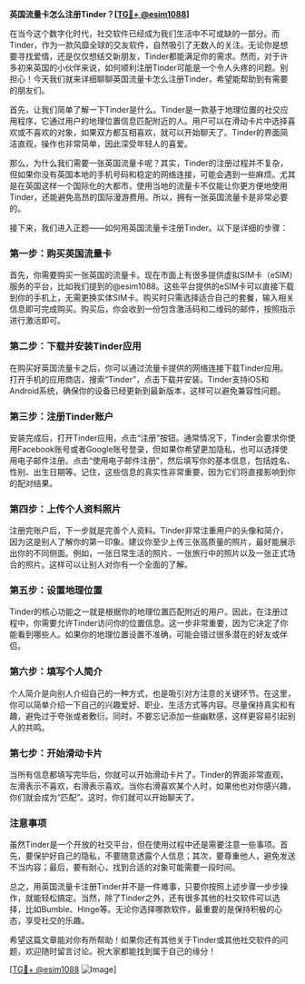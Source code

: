 **英国流量卡怎么注册Tinder？[[TG💪+ @esim1088](https://t.me/s/esim1088)]**

在当今这个数字化时代，社交软件已经成为我们生活中不可或缺的一部分。而Tinder，作为一款风靡全球的交友软件，自然吸引了无数人的关注。无论你是想要寻找爱情，还是仅仅想结交新朋友，Tinder都能满足你的需求。然而，对于许多初来英国的小伙伴来说，如何顺利注册Tinder可能是一个令人头疼的问题。别担心！今天我们就来详细聊聊英国流量卡怎么注册Tinder，希望能帮助到有需要的朋友们。

首先，让我们简单了解一下Tinder是什么。Tinder是一款基于地理位置的社交应用程序，它通过用户的地理位置信息匹配附近的人。用户可以在滑动卡片中选择喜欢或不喜欢的对象，如果双方都互相喜欢，就可以开始聊天了。Tinder的界面简洁直观，操作也非常简单，因此深受年轻人的喜爱。

那么，为什么我们需要一张英国流量卡呢？其实，Tinder的注册过程并不复杂，但如果你没有英国本地的手机号码和稳定的网络连接，可能会遇到一些麻烦。尤其是在英国这样一个国际化的大都市，使用当地的流量卡不仅能让你更方便地使用Tinder，还能避免高昂的国际漫游费用。所以，拥有一张英国流量卡是非常必要的。

接下来，我们进入正题——如何用英国流量卡注册Tinder。以下是详细的步骤：

### 第一步：购买英国流量卡

首先，你需要购买一张英国的流量卡。现在市面上有很多提供虚拟SIM卡（eSIM）服务的平台，比如我们提到的@esim1088。这些平台提供的eSIM卡可以直接下载到你的手机上，无需更换实体SIM卡。购买时只需选择适合自己的套餐，输入相关信息即可完成购买。购买后，你会收到一份包含激活码和二维码的邮件，按照指示进行激活即可。

### 第二步：下载并安装Tinder应用

在购买好英国流量卡之后，你可以通过流量卡提供的网络连接下载Tinder应用。打开手机的应用商店，搜索“Tinder”，点击下载并安装。Tinder支持iOS和Android系统，确保你的设备已经更新到最新版本，这样可以避免兼容性问题。

### 第三步：注册Tinder账户

安装完成后，打开Tinder应用，点击“注册”按钮。通常情况下，Tinder会要求你使用Facebook账号或者Google账号登录，但如果你希望更加隐私，也可以选择使用电子邮件注册。点击“使用电子邮件注册”，然后填写你的基本信息，包括姓名、性别、出生日期等。记住，这些信息的真实性非常重要，因为它们将直接影响到你的配对结果。

### 第四步：上传个人资料照片

注册完账户后，下一步就是完善个人资料。Tinder非常注重用户的头像和简介，因为这是别人了解你的第一印象。建议你至少上传三张高质量的照片，最好能展示出你的不同侧面。例如，一张日常生活的照片、一张旅行中的照片以及一张正式场合的照片。这样可以让别人对你有一个全面的了解。

### 第五步：设置地理位置

Tinder的核心功能之一就是根据你的地理位置匹配附近的用户。因此，在注册过程中，你需要允许Tinder访问你的位置信息。这一步非常重要，因为它决定了你能看到哪些人。如果你的地理位置设置不准确，可能会错过很多潜在的好友或伴侣。

### 第六步：填写个人简介

个人简介是向别人介绍自己的一种方式，也是吸引对方注意的关键环节。在这里，你可以简单介绍一下自己的兴趣爱好、职业、生活方式等内容。尽量保持真实和有趣，避免过于夸张或者敷衍。同时，不要忘记添加一些幽默感，这样更容易引起别人的共鸣。

### 第七步：开始滑动卡片

当所有信息都填写完毕后，你就可以开始滑动卡片了。Tinder的界面非常直观，左滑表示不喜欢，右滑表示喜欢。当你右滑喜欢某个人时，如果他也对你感兴趣，你们就会成为“匹配”。这时，你们就可以开始聊天了。

### 注意事项

虽然Tinder是一个开放的社交平台，但在使用过程中还是需要注意一些事项。首先，要保护好自己的隐私，不要随意透露个人信息；其次，要尊重他人，避免发送不当内容；最后，要有耐心，找到合适的对象可能需要一段时间。

总之，用英国流量卡注册Tinder并不是一件难事，只要你按照上述步骤一步步操作，就能轻松搞定。当然，除了Tinder之外，还有很多其他的社交软件可以选择，比如Bumble、Hinge等。无论你选择哪款软件，最重要的是保持积极的心态，享受社交的乐趣。

希望这篇文章能对你有所帮助！如果你还有其他关于Tinder或其他社交软件的问题，欢迎随时留言讨论。祝大家都能找到属于自己的缘分！

[[TG💪+ @esim1088](https://t.me/s/esim1088) ![Image](https://i.postimg.cc/4NQfJmqS/Snipaste-2025-05-13-00-14-12.png)]